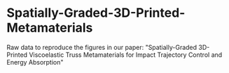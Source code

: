 # Spatially-Graded-3D-Printed-Metamaterials
Raw data to reproduce the figures in our paper: "Spatially-Graded 3D-Printed Viscoelastic Truss Metamaterials for Impact Trajectory Control and Energy Absorption"

